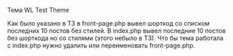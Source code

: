 Тема WL Test Theme

Как было указано в ТЗ в front-page.php вывел шорткод со списком последних 10 постов без стилей.
В index.php вывел последние 10 постов без шорткода но со стилями (этого небыло в ТЗ).
Что бы тема работала с index.php нужно удалить или переименовать front-page.php.